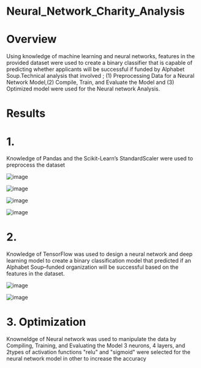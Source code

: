 # Neural_Network_Charity_Analysis

# Overview

Using  knowledge of machine learning and neural networks, features in the provided dataset were used to 
create a binary classifier that is capable of predicting whether applicants will be successful if funded 
by Alphabet Soup.Technical analysis that involved ; (1) Preprocessing Data for a Neural Network Model,(2) Compile, Train, and Evaluate the Model 
and (3) Optimized model were used for the Neural network Analysis.

# Results 
# 1. 
Knowledge of Pandas and the Scikit-Learn’s StandardScaler were used to preprocess the dataset

![image](https://user-images.githubusercontent.com/70987568/140660385-153e0e9f-7b29-4686-8027-d706d1b22e3c.png)

![image](https://user-images.githubusercontent.com/70987568/140660393-6ad6e3e4-0640-45d5-8062-8b988422dab9.png)

![image](https://user-images.githubusercontent.com/70987568/140660573-bf495c1e-ce98-46f1-8ba5-85f9ee75e533.png)

![image](https://user-images.githubusercontent.com/70987568/140660356-c0603155-10d6-4fd0-a7c7-4004f7fde465.png)


# 2.  
Knowledge of TensorFlow was used to design a neural network and deep learning model to create a binary classification 
model that predicted if an Alphabet Soup–funded organization will be successful based on the features in the dataset.

![image](https://user-images.githubusercontent.com/70987568/140660538-9f0d4b3c-c489-44d8-935e-ad39de9daa4a.png)

![image](https://user-images.githubusercontent.com/70987568/140660546-872f1fd4-2e7a-4a5a-bc3c-a42e0bb8caff.png)

# 3. Optimization

 Knowneldge of Neural network was used to manipulate the data by Compiling, Training, and Evaluating the Model
 3 neurons,  4 layers, and 2types of  activation functions "relu" and "sigmoid" were selected for the neural
 network model in other to increase the accuracy

